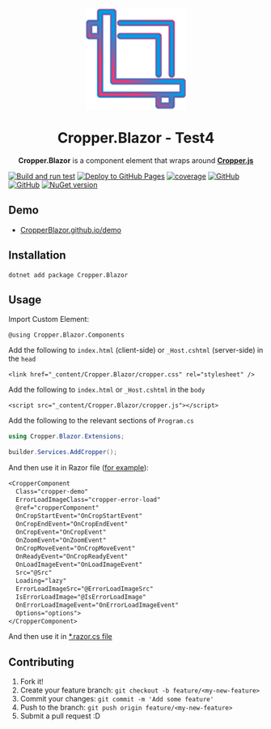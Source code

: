 <p align="center">
  <a href="https://CropperBlazor.github.io/">
    <img src="content/cropperblazor.png?raw=true" align="center" alt="Cropper.Blazor" width="200 px">
  </a>
  <h1 align="center">
    Cropper.Blazor - Test4
  </h1>
  <p align="center">
    <b>Cropper.Blazor</b>  is a component element that wraps around <a href="https://github.com/fengyuanchen/cropperjs"><b>Cropper.js</b></a>
  </p>
</p>

[![Build and run test](https://github.com/CropperBlazor/Cropper.Blazor/actions/workflows/ci.yml/badge.svg?event=push)](https://github.com/CropperBlazor/Cropper.Blazor/actions/workflows/ci.yml)
[![Deploy to GitHub Pages](https://github.com/CropperBlazor/Cropper.Blazor/actions/workflows/cd.yml/badge.svg?event=push)](https://github.com/CropperBlazor/Cropper.Blazor/actions/workflows/cd.yml)
[![coverage](https://codecov.io/github/CropperBlazor/Cropper.Blazor/branch/dev/graph/badge.svg?token=39M66DO85T)](https://codecov.io/github/CropperBlazor/Cropper.Blazor)
[![GitHub](https://img.shields.io/github/license/CropperBlazor/Cropper.Blazor?color=ff5c9b)](https://github.com/CropperBlazor/Cropper.Blazor/blob/dev/LICENSE)
[![GitHub](https://img.shields.io/github/last-commit/CropperBlazor/Cropper.Blazor?color=009DEA)](https://github.com/CropperBlazor/Cropper.Blazor)
[![NuGet version](https://img.shields.io/nuget/v/Cropper.Blazor?color=ff5c9b&label=NuGet%20version)](https://www.nuget.org/packages/Cropper.Blazor)

## Demo
- [CropperBlazor.github.io/demo](https://CropperBlazor.github.io/demo)

## Installation

```
dotnet add package Cropper.Blazor
```

## Usage

Import Custom Element:

```razor
@using Cropper.Blazor.Components
```

Add the following to `index.html` (client-side) or `_Host.cshtml` (server-side) in the `head`
```razor
<link href="_content/Cropper.Blazor/cropper.css" rel="stylesheet" />
```

Add the following to `index.html` or `_Host.cshtml` in the `body`
```razor
<script src="_content/Cropper.Blazor/cropper.js"></script>
```

Add the following to the relevant sections of `Program.cs`
```c#
using Cropper.Blazor.Extensions;
```
```c#
builder.Services.AddCropper();
```

And then use it in Razor file ([for example](https://github.com/CropperBlazor/Cropper.Blazor/blob/dev/src/Cropper.Blazor/Client/Pages/CropperDemo.razor)):

```razor
<CropperComponent
  Class="cropper-demo"
  ErrorLoadImageClass="cropper-error-load"
  @ref="cropperComponent"
  OnCropStartEvent="OnCropStartEvent"
  OnCropEndEvent="OnCropEndEvent"
  OnCropEvent="OnCropEvent"
  OnZoomEvent="OnZoomEvent"
  OnCropMoveEvent="OnCropMoveEvent"
  OnReadyEvent="OnCropReadyEvent"
  OnLoadImageEvent="OnLoadImageEvent"
  Src="@Src"
  Loading="lazy"
  ErrorLoadImageSrc="@ErrorLoadImageSrc"
  IsErrorLoadImage="@IsErrorLoadImage"
  OnErrorLoadImageEvent="OnErrorLoadImageEvent"
  Options="options">
</CropperComponent>
```

And then use it in [*.razor.cs file](https://github.com/CropperBlazor/Cropper.Blazor/blob/dev/src/Cropper.Blazor/Client/Pages/CropperDemo.razor.cs)

## Contributing

1. Fork it!
2. Create your feature branch: `git checkout -b feature/<my-new-feature>`
3. Commit your changes: `git commit -m 'Add some feature'`
4. Push to the branch: `git push origin feature/<my-new-feature>`
5. Submit a pull request :D
